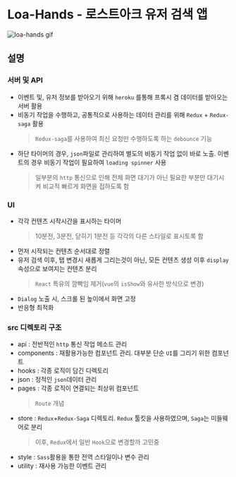 # Loa-Hands - 로스트아크 유저 검색 앱

![loa-hands gif](https://github.com/sangmin802/loa-hands/blob/master/public/img/markdown.gif?raw=true "Loa-Hands")

## 설명

### 서버 및 API

- 이벤트 및, 유저 정보를 받아오기 위해 `heroku` 를통해 프록시 겸 데이터를 받아오는 서버 활용
- 비동기 작업을 수행하고, 공통적으로 사용하는 데이터 관리를 위해 `Redux` + `Redux-saga` 활용
  > `Redux-saga`를 사용하여 최신 요청만 수행하도록 하는 `debounce` 기능
- 하단 타이머의 경우, `json`파일로 관리하여 별도의 비동기 작업 없이 바로 노출. 이벤트의 경우 비동기 작업이 필요하여 `loading spinner` 사용
  > 일부분의 `http` 통신으로 인해 전체 화면 대기가 아닌 필요한 부분만 대기시켜 비교적 빠르게 화면을 접하도록 함

### UI

- 각각 컨텐츠 시작시간을 표시하는 타이머
  > 10분전, 3분전, 닫히기 1분전 등 각각의 다른 스타일로 표시토록 함
- 먼저 시작되는 컨텐츠 순서대로 정렬
- 유저 검색 이후, 탭 변경시 새롭게 그리는것이 아닌, 모든 컨텐츠 생성 이후 `display` 속성으로 보여지는 컨텐츠 분리
  > `React` 특유의 깜빡임 제거(`vue`의 `isShow`와 유사한 방식으로 변경)
- `Dialog` 노출 시, 스크롤 된 높이에서 화면 고정
- 반응형 최적화

### src 디렉토리 구조

- api : 전반적인 `http` 통신 작업 메소드 관리
- components : 재활용가능한 컴포넌트 관리. 대부분 단순 `UI`를 그리기 위한 컴포넌트
- hooks : 각종 로직이 담긴 디렉토리
- json : 정적인 `json`데이터 관리
- pages : 각종 로직이 연결되는 최상위 컴포넌트
  > `Route` 개념
- store : `Redux`+`Redux-Saga` 디렉토리. `Redux` 툴킷을 사용하였으며, `Saga`는 미들웨어로 분리
  > 이후, `Redux`에서 일반 `Hook`으로 변경할까 고민중
- style : `Sass`활용을 통한 전역 스타일이나 변수 관리
- utility : 재사용 가능한 이벤트 관리
